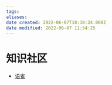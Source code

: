 ```yaml
---
tags:
aliases:
date created: 2022-06-07T10:30:24.000Z
date modified: 2022-06-07 11:54:25
---
```


# 知识社区

- [语雀](https://www.yuque.com/about)
